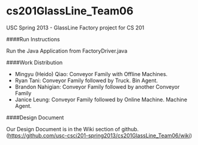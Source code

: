 cs201GlassLine_Team06
=====================

USC Spring 2013 - GlassLine Factory project for CS 201

####Run Instructions

Run the Java Application from FactoryDriver.java


####Work Distribution 

- Mingyu (Heido) Qiao: Conveyor Family with Offline Machines. 
- Ryan Tani: Conveyor Family followed by Truck. Bin Agent. 
- Brandon Nahigian: Conveyor Family followed by another Conveyor Family
- Janice Leung: Conveyor Family followed by Online Machine. Machine Agent. 

####Design Document

Our Design Document is in the Wiki section of github. (https://github.com/usc-csci201-spring2013/cs201GlassLine_Team06/wiki)
